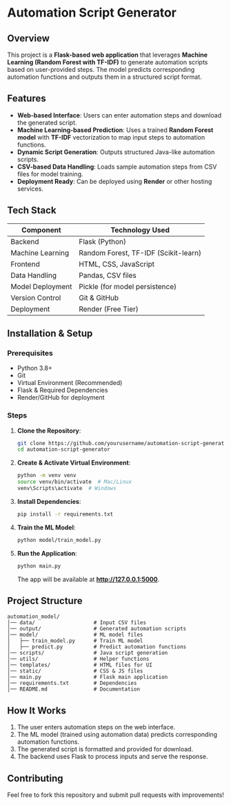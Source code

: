 # Automation Script Generator

## Overview
This project is a **Flask-based web application** that leverages **Machine Learning (Random Forest with TF-IDF)** to generate automation scripts based on user-provided steps. The model predicts corresponding automation functions and outputs them in a structured script format.

## Features
- **Web-based Interface**: Users can enter automation steps and download the generated script.
- **Machine Learning-based Prediction**: Uses a trained **Random Forest model** with **TF-IDF** vectorization to map input steps to automation functions.
- **Dynamic Script Generation**: Outputs structured Java-like automation scripts.
- **CSV-based Data Handling**: Loads sample automation steps from CSV files for model training.
- **Deployment Ready**: Can be deployed using **Render** or other hosting services.

## Tech Stack
| Component        | Technology Used |
|-----------------|----------------|
| Backend        | Flask (Python) |
| Machine Learning | Random Forest, TF-IDF (Scikit-learn) |
| Frontend       | HTML, CSS, JavaScript |
| Data Handling  | Pandas, CSV files |
| Model Deployment | Pickle (for model persistence) |
| Version Control | Git & GitHub |
| Deployment | Render (Free Tier) |

## Installation & Setup
### Prerequisites
- Python 3.8+
- Git
- Virtual Environment (Recommended)
- Flask & Required Dependencies
- Render/GitHub for deployment

### Steps
1. **Clone the Repository**:
   ```bash
   git clone https://github.com/yourusername/automation-script-generator.git
   cd automation-script-generator
   ```

2. **Create & Activate Virtual Environment**:
   ```bash
   python -m venv venv
   source venv/bin/activate  # Mac/Linux
   venv\Scripts\activate  # Windows
   ```

3. **Install Dependencies**:
   ```bash
   pip install -r requirements.txt
   ```

4. **Train the ML Model**:
   ```bash
   python model/train_model.py
   ```

5. **Run the Application**:
   ```bash
   python main.py
   ```
   The app will be available at **http://127.0.0.1:5000**.

## Project Structure
```
automation_model/
│── data/                   # Input CSV files
│── output/                 # Generated automation scripts
│── model/                  # ML model files
│   ├── train_model.py      # Train ML model
│   ├── predict.py          # Predict automation functions
│── scripts/                # Java script generation
│── utils/                  # Helper functions
│── templates/              # HTML files for UI
│── static/                 # CSS & JS files
│── main.py                 # Flask main application
│── requirements.txt        # Dependencies
│── README.md               # Documentation
```

## How It Works
1. The user enters automation steps on the web interface.
2. The ML model (trained using automation data) predicts corresponding automation functions.
3. The generated script is formatted and provided for download.
4. The backend uses Flask to process inputs and serve the response.

## Contributing
Feel free to fork this repository and submit pull requests with improvements!


